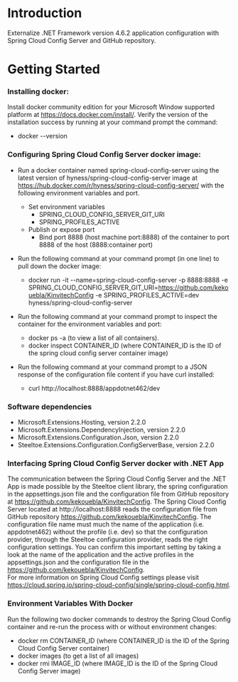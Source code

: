 # Introduction 
Externalize .NET Framework version 4.6.2 application configuration with Spring Cloud Config Server and GitHub repository.

# Getting Started

### Installing docker:
Install docker community edition for your Microsoft Window supported platform at https://docs.docker.com/install/.
Verify the version of the  installation success by running at your command prompt the command: 
- docker --version

### Configuring Spring Cloud Config Server docker image:
- Run a docker container named spring-cloud-config-server using the latest version of hyness/spring-cloud-config-server image at   https://hub.docker.com/r/hyness/spring-cloud-config-server/ with the following environment variables and port.
  - Set environment variables
    - SPRING_CLOUD_CONFIG_SERVER_GIT_URI
    - SPRING_PROFILES_ACTIVE
  - Publish or expose port
    - Bind port 8888 (host machine port:8888) of the container to port 8888 of the host (8888:container port)
      
- Run the following command at your command prompt (in one line) to pull down the docker image:
  - docker run -it --name=spring-cloud-config-server -p 8888:8888 -e SPRING_CLOUD_CONFIG_SERVER_GIT_URI=https://github.com/kekouebla/KinvitechConfig -e SPRING_PROFILES_ACTIVE=dev hyness/spring-cloud-config-server

- Run the following command at your command prompt to inspect the container for the environment variables and port:
  - docker ps -a (to view a list of all containers).
  - docker inspect CONTAINER_ID (where CONTAINER_ID is the ID of the spring cloud config server container image)
  
- Run the following command at your command prompt to a JSON response of the configuration file content if you have curl installed:
  - curl http://localhost:8888/appdotnet462/dev


### Software dependencies
   - Microsoft.Extensions.Hosting, version 2.2.0
   - Microsoft.Extensions.DependencyInjection, version 2.2.0
   - Microsoft.Extensions.Configuration.Json, version 2.2.0
   - Steeltoe.Extensions.Configuration.ConfigServerBase, version 2.2.0

### Interfacing Spring Cloud Config Server docker with .NET App
The communication between the Spring Cloud Config Server and the .NET App is made possible by the Steeltoe client library, the            spring configuration in the appsettings.json file and the configuration file from GitHub repository at https://github.com/kekouebla/KinvitechConfig.  The Spring Cloud Config Server located at http://localhost:8888 reads the configuration file from GitHub repository https://github.com/kekouebla/KinvitechConfig.  The configuration file name must much the name of the application (i.e. appdotnet462) without the profile (i.e. dev) so that the configuration provider, through the Steeltoe configuration provider, reads the right configuration settings.  You can confirm this important setting by taking a look at the name of the application and the active profiles in the appsettings.json and the configuration file in the https://github.com/kekouebla/KinvitechConfig.  
For more information on Spring Cloud Config settings please visit https://cloud.spring.io/spring-cloud-config/single/spring-cloud-config.html.

### Environment Variables With Docker
Run the following two docker commands to destroy the Spring Cloud Config container and re-run the process with or without environment changes:
- docker rm CONTAINER_ID (where CONTAINER_ID is the ID of the Spring Cloud Config Server container)
- docker images (to get a list of all images)
- docker rmi IMAGE_ID (where IMAGE_ID is the ID of the Spring Cloud Config Server image)